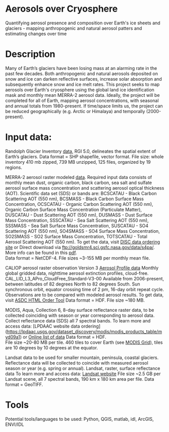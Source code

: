 # Aerosols over Cryosphere
Quantifying aerosol presence and composition over Earth's ice sheets and glaciers - mapping anthropogenic and natural aerosol patters and estimating changes over time

# Description
Many of Earth’s glaciers have been losing mass at an alarming rate in the past few decades. Both anthropogenic and natural aerosols deposited on snow and ice can darken reflective surfaces, increase solar absorption and subsequently enhance snow and ice melt rates. This project seeks to map aerosols over Earth's cryosphere using the global land ice identification mask and monthly mean MERRA-2 aerosol data. Ideally, the project will be completed for all of Earth, mapping aerosol concentrations, with seasonal and annual totals from 1980-present. If time/space limits us, the project can be reduced geographically (e.g. Arctic or Himalaya) and temporally (2000-present).

# Input data:
Randolph Glacier Inventory [data](http://www.glims.org/RGI/rgi50_dl.html), RGI 5.0, delineates the spatial extent of Earth’s glaciers.
Data format = SHP shapefile, vector format. 
File size: whole inventory 410 mb zipped, 739 MB unzipped, 125 files, organized by 19 regions.

MERRA-2 aerosol raster modeled [data](http://gmao.gsfc.nasa.gov/reanalysis/MERRA-2/data_access/). Required input data consists of monthly mean dust, organic carbon, black carbon, sea salt and sulfate aerosol surface mass concentration and scattering aerosol optical thickness (AOT).   Scientific data set (SDS) or bands are: BCSCATAU - Black Carbon Scattering AOT (550 nm), BCSMASS - Black Carbon Surface Mass Concentration, OCSCATAU - Organic Carbon Scattering AOT (550 nm), Organic Carbon Surface Mass Concentration (Particulate Matter), DUSCATAU - Dust Scattering AOT (550 nm), DUSMASS - Dust Surface Mass Concentration, SSSCATAU - Sea Salt Scattering AOT (550 nm), SSSMASS - Sea Salt Surface Mass Concentration, SUSCATAU - SO4 Scattering AOT (550 nm), SO4SMASS - SO4 Surface Mass Concentration, SO2SMASS - SO2 Surface Mass Concentration, TOTSCATAU - Total Aerosol Scattering AOT (550 nm).
To get the data, visit [DISC data ordering site](http://disc.sci.gsfc.nasa.gov/uui/datasets?keywords=%22MERRA-2%22) or Direct download via ftp://goldsmr4.sci.gsfc.nasa.gov/data/s4pa/.  
More info can be found in this [pdf](http://gmao.gsfc.nasa.gov/pubs/docs/Bosilovich785.pdf).  
Data format = NetCDF-4.  File sizes ~3-155 MB per monthly mean file.

CALIOP aerosol raster observation Version 3 [Aerosol Profile data](https://eosweb.larc.nasa.gov/project/calipso/cal_lid_l3_apro_cloudfree-standard-V3-00)
Monthly global gridded data, nighttime aerosol extinction profiles, cloud-free. CAL_LID_L3_APro_CloudFree_Standard-V3-00   Available from 2006-present, between latitudes of 82 degrees North to 82 degrees South.    Sun synchronous orbit, equator crossing time of 2 pm, 16-day orbit repeat cycle.
Observations are to be compared with modeled aerosol results.
To get data, visit [ASDC HTML Order Tool](https://eosweb.larc.nasa.gov/HORDERBIN/HTML_Start.cgi)
Data format = HDF.  File size ~180 MB.

MODIS, Aqua, Collection 6, 8-day surface reflectance raster data, to be collected coinciding with season or year corresponding to aerosol data.  Collect reflectance data (SDS) all 7 spectral bands.
To learn more and access data: [LPDAAC website data ordering]
(https://lpdaac.usgs.gov/dataset_discovery/modis/modis_products_table/myd09a1)
or [Online list of data](http://e4ftl01.cr.usgs.gov/MOLA/MYD09A1.006/)
Data format = HDF.    
File size ~20-80 MB per tile. 460 tiles to cover Earth (see [MODIS Grid](http://modis-land.gsfc.nasa.gov/MODLAND_grid.html)), tiles are 10 degrees by 10 degrees at the equator.

Landsat data to be used for smaller mountain, peninsula, coastal glaciers.  Reflectance data will be collected to coincide with measured aerosol season or year (e.g. spring or annual).
Landsat, raster, surface reflectance data
To learn more and access data: [Landsat website](http://landsat.usgs.gov/CDR_LSR.php)
File size ~2.5 GB per Landsat scene, all 7 spectral bands, 190 km x 180 km area per file.
Data format = GeoTIFF.


# Tools
Potential tools/languages to be used: Python, QGIS, matlab, idl, ArcGIS, ENVI/IDL

